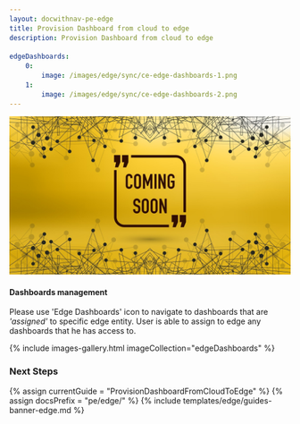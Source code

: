 ```yaml
---
layout: docwithnav-pe-edge
title: Provision Dashboard from cloud to edge
description: Provision Dashboard from cloud to edge

edgeDashboards:
    0:
        image: /images/edge/sync/ce-edge-dashboards-1.png
    1:
        image: /images/edge/sync/ce-edge-dashboards-2.png
---
```


![image](/images/coming-soon.jpg)

#### Dashboards management

Please use 'Edge Dashboards' icon to navigate to dashboards that are *'assigned'* to specific edge entity.
User is able to assign to edge any dashboards that he has access to.

{% include images-gallery.html imageCollection="edgeDashboards" %}

### Next Steps

{% assign currentGuide = "ProvisionDashboardFromCloudToEdge" %}
{% assign docsPrefix = "pe/edge/" %}
{% include templates/edge/guides-banner-edge.md %}
